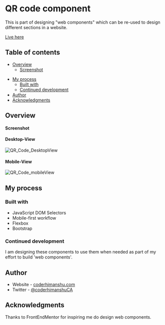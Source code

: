 # QR code component

This is part of designing "web components" which can be re-used to design different sections in a website.

[Live here](https://qr-web-component.surge.sh/)

## Table of contents

- [Overview](#overview)
  - [Screenshot](#screenshot)
<!--  - [Links](#links)-->
- [My process](#my-process)
  - [Built with](#built-with)
  - [Continued development](#continued-development)
- [Author](#author)
- [Acknowledgments](#acknowledgments)

## Overview

#### Screenshot

#### Desktop-View
![QR_Code_DesktopView](https://user-images.githubusercontent.com/87880250/225968332-54005870-6431-4ea2-a0f9-8fbf37953d4f.png)

#### Mobile-View
![QR_Code_mobileView](https://user-images.githubusercontent.com/87880250/225968334-a95984e1-d4a8-4ca3-8245-eb210ade0ce6.png)

<!--
### Links

-->

## My process

### Built with

<!--- Semantic HTML5 markup
- CSS custom properties
-->
<!--- CSS Grid-->
- JavaScript DOM Selectors
- Mobile-first workflow
- Flexbox
- Bootstrap
<!--- [React](https://reactjs.org/) - JS library-->
<!--- [Next.js](https://nextjs.org/) - React framework-->
<!--- [Styled Components](https://styled-components.com/) - For styles-->


<!--### What I learned-->


### Continued development

I am designing these components to use them when needed as part of my effort to build 'web components'. 

<!--### Useful resources-->

## Author

- Website - [coderhimanshu.com](http://coderhimanshu.com/)
- Twitter - [@coderhimanshuCA](https://www.twitter.com/coderhimanshuCA)


## Acknowledgments

Thanks to FrontEndMentor for inspiring me do design web components.
